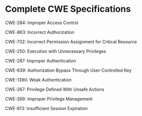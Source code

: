 

# Complete CWE Specifications

CWE-284: Improper Access Control

CWE-863: Incorrect Authorization

CWE-732: Incorrect Permission Assignment for Critical Resource

CWE-250: Execution with Unnecessary Privileges

CWE-287: Improper Authentication

CWE-639: Authorization Bypass Through User-Controlled Key

CWE-1390: Weak Authentication

CWE-267: Privilege Defined With Unsafe Actions

CWE-269: Improper Privilege Management

CWE-613: Insufficient Session Expiration